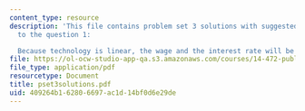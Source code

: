 ```yaml
---
content_type: resource
description: 'This file contains problem set 3 solutions with suggested solutions
  to the question 1:

  Because technology is linear, the wage and the interest rate will be constant.'
file: https://ol-ocw-studio-app-qa.s3.amazonaws.com/courses/14-472-public-economics-ii-spring-2004/409264b162806697ac1d14bf0d6e29de_pset3solutions.pdf
file_type: application/pdf
resourcetype: Document
title: pset3solutions.pdf
uid: 409264b1-6280-6697-ac1d-14bf0d6e29de
---
```

